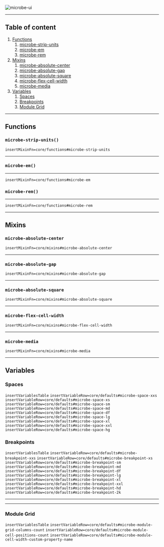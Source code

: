 ![microbe-ui](https://raw.githubusercontent.com/microbe-ui/microbe-ui/master/src/docs/assets/microbe-ui-name-lib.png)

---

## Table of content

1. [Functions](#functions)
    1. [microbe-strip-units](#microbe-strip-units)
    1. [microbe-em](#microbe-em)
    1. [microbe-rem](#microbe-rem)
1. [Mixins](#mixins)
    1. [microbe-absolute-center](#microbe-absolute-center)
    1. [microbe-absolute-gap](#microbe-absolute-gap)
    1. [microbe-absolute-square](#microbe-absolute-square)
    1. [microbe-flex-cell-width](#microbe-flex-cell-width)
    1. [microbe-media](#microbe-media)
1. [Variables](#variables)
    1. [Spaces](#spaces)
    1. [Breakpoints](#breakpoints)
    1. [Module Grid](#module-grid)

---

## Functions

### `microbe-strip-units()`

`insertMixinFn=core/functions#microbe-strip-units`

---

### `microbe-em()`

---

`insertMixinFn=core/functions#microbe-em`

### `microbe-rem()`

---

`insertMixinFn=core/functions#microbe-rem`

---

## Mixins

### `microbe-absolute-center`

`insertMixinFn=core/mixins#microbe-absolute-center`

---

### `microbe-absolute-gap`

`insertMixinFn=core/mixins#microbe-absolute-gap`

---

### `microbe-absolute-square`

`insertMixinFn=core/mixins#microbe-absolute-square`

---

### `microbe-flex-cell-width`

`insertMixinFn=core/mixins#microbe-flex-cell-width`

---

### `microbe-media`

`insertMixinFn=core/mixins#microbe-media`

---

## Variables

### Spaces

`insertVariablesTable`
`insertVariableRow=core/defaults#microbe-space-xxs`
`insertVariableRow=core/defaults#microbe-space-xs`
`insertVariableRow=core/defaults#microbe-space-sm`
`insertVariableRow=core/defaults#microbe-space-md`
`insertVariableRow=core/defaults#microbe-space-df`
`insertVariableRow=core/defaults#microbe-space-lg`
`insertVariableRow=core/defaults#microbe-space-xl`
`insertVariableRow=core/defaults#microbe-space-xxl`
`insertVariableRow=core/defaults#microbe-space-hg`

### Breakpoints

`insertVariablesTable`
`insertVariableRow=core/defaults#microbe-breakpoint-xxs`
`insertVariableRow=core/defaults#microbe-breakpoint-xs`
`insertVariableRow=core/defaults#microbe-breakpoint-sm`
`insertVariableRow=core/defaults#microbe-breakpoint-md`
`insertVariableRow=core/defaults#microbe-breakpoint-df`
`insertVariableRow=core/defaults#microbe-breakpoint-lg`
`insertVariableRow=core/defaults#microbe-breakpoint-xl`
`insertVariableRow=core/defaults#microbe-breakpoint-xxl`
`insertVariableRow=core/defaults#microbe-breakpoint-hd`
`insertVariableRow=core/defaults#microbe-breakpoint-2k`

---

---

### Module Grid

`insertVariablesTable`
`insertVariableRow=core/defaults#microbe-module-grid-columns-count`
`insertVariableRow=core/defaults#microbe-module-cell-positions-count`
`insertVariableRow=core/defaults#microbe-module-cell-width-custom-property-name`

